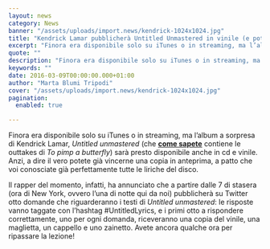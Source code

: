 ```yaml
---
layout: news
category: News
banner: "/assets/uploads/import.news/kendrick-1024x1024.jpg"
title: "Kendrick Lamar pubblicherà Untitled Unmastered in vinile (e potete vincerlo su Twitter da stasera)"
excerpt: "Finora era disponibile solo su iTunes o in streaming, ma l’album a sorpresa di Kendrick Lamar, Untitled unmastered (che come sapete contiene le outtakes di To pimp a butterfly) sarà presto disponibile anche in cd e vinile. Anzi, a dire il vero potete già vincerne una copia in anteprima, a patto che voi conosciate già perfettamente tutte [&hellip"
quote: ""
description: "Finora era disponibile solo su iTunes o in streaming, ma l’album a sorpresa di Kendrick Lamar, Untitled unmastered (che come sapete contiene le outtakes di To pimp a butterfly) sarà presto disponibile anche in cd e vinile. Anzi, a dire il vero potete già vincerne una copia in anteprima, a patto che voi conosciate già perfettamente tutte [&hellip"
keywords: ""
date: 2016-03-09T00:00:00.000+01:00
author: "Marta Blumi Tripodi"
cover: "/assets/uploads/import.news/kendrick-1024x1024.jpg"
pagination:
  enabled: true

---
```


[](https://hotmc.com/wp-content/uploads/2016/01/kendrick.jpg)

Finora era disponibile solo su iTunes o in streaming, ma l’album a sorpresa di Kendrick Lamar, _Untitled unmastered_ (che **[come sapete](https://hotmc.com/ecco-cosa-sappiamo-sul-nuovo-album-a-sorpresa-di-kendrick-lamar/)** contiene le outtakes di _To pimp a butterfly_) sarà presto disponibile anche in cd e vinile. Anzi, a dire il vero potete già vincerne una copia in anteprima, a patto che voi conosciate già perfettamente tutte le liriche del disco.

Il rapper del momento, infatti, ha annunciato che a partire dalle 7 di stasera (ora di New York, ovvero l’una di notte qui da noi) pubblicherà su Twitter otto domande che riguarderanno i testi di _Untitled unmastered_: le risposte vanno taggate con l’hashtag #UntitledLyrics, e i primi otto a rispondere correttamente, uno per ogni domanda, riceveranno una copia del vinile, una maglietta, un cappello e uno zainetto. Avete ancora qualche ora per ripassare la lezione!